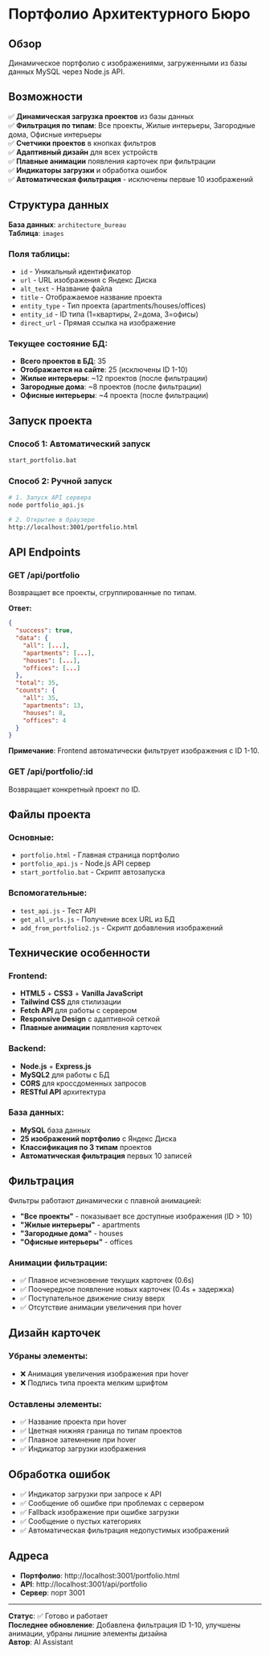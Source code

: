 # Портфолио Архитектурного Бюро

## Обзор
Динамическое портфолио с изображениями, загруженными из базы данных MySQL через Node.js API.

## Возможности
✅ **Динамическая загрузка проектов** из базы данных  
✅ **Фильтрация по типам**: Все проекты, Жилые интерьеры, Загородные дома, Офисные интерьеры  
✅ **Счетчики проектов** в кнопках фильтров  
✅ **Адаптивный дизайн** для всех устройств  
✅ **Плавные анимации** появления карточек при фильтрации  
✅ **Индикаторы загрузки** и обработка ошибок  
✅ **Автоматическая фильтрация** - исключены первые 10 изображений  

## Структура данных
**База данных**: `architecture_bureau`  
**Таблица**: `images`

### Поля таблицы:
- `id` - Уникальный идентификатор
- `url` - URL изображения с Яндекс Диска  
- `alt_text` - Название файла
- `title` - Отображаемое название проекта
- `entity_type` - Тип проекта (apartments/houses/offices)
- `entity_id` - ID типа (1=квартиры, 2=дома, 3=офисы)
- `direct_url` - Прямая ссылка на изображение

### Текущее состояние БД:
- **Всего проектов в БД**: 35
- **Отображается на сайте**: 25 (исключены ID 1-10)
- **Жилые интерьеры**: ~12 проектов (после фильтрации)
- **Загородные дома**: ~8 проектов (после фильтрации)  
- **Офисные интерьеры**: ~4 проекта (после фильтрации)

## Запуск проекта

### Способ 1: Автоматический запуск
```bash
start_portfolio.bat
```

### Способ 2: Ручной запуск
```bash
# 1. Запуск API сервера
node portfolio_api.js

# 2. Открытие в браузере
http://localhost:3001/portfolio.html
```

## API Endpoints

### GET /api/portfolio
Возвращает все проекты, сгруппированные по типам.

**Ответ:**
```json
{
  "success": true,
  "data": {
    "all": [...],
    "apartments": [...],
    "houses": [...], 
    "offices": [...]
  },
  "total": 35,
  "counts": {
    "all": 35,
    "apartments": 13,
    "houses": 8,
    "offices": 4
  }
}
```

**Примечание**: Frontend автоматически фильтрует изображения с ID 1-10.

### GET /api/portfolio/:id
Возвращает конкретный проект по ID.

## Файлы проекта

### Основные:
- `portfolio.html` - Главная страница портфолио
- `portfolio_api.js` - Node.js API сервер
- `start_portfolio.bat` - Скрипт автозапуска

### Вспомогательные:
- `test_api.js` - Тест API
- `get_all_urls.js` - Получение всех URL из БД
- `add_from_portfolio2.js` - Скрипт добавления изображений

## Технические особенности

### Frontend:
- **HTML5** + **CSS3** + **Vanilla JavaScript**
- **Tailwind CSS** для стилизации
- **Fetch API** для работы с сервером
- **Responsive Design** с адаптивной сеткой
- **Плавные анимации** появления карточек

### Backend:
- **Node.js** + **Express.js**
- **MySQL2** для работы с БД
- **CORS** для кроссдоменных запросов
- **RESTful API** архитектура

### База данных:
- **MySQL** база данных
- **25 изображений портфолио** с Яндекс Диска
- **Классификация по 3 типам** проектов
- **Автоматическая фильтрация** первых 10 записей

## Фильтрация

Фильтры работают динамически с плавной анимацией:
- **"Все проекты"** - показывает все доступные изображения (ID > 10)
- **"Жилые интерьеры"** - apartments
- **"Загородные дома"** - houses  
- **"Офисные интерьеры"** - offices

### Анимации фильтрации:
- ✅ Плавное исчезновение текущих карточек (0.6s)
- ✅ Поочередное появление новых карточек (0.4s + задержка)
- ✅ Поступательное движение снизу вверх
- ✅ Отсутствие анимации увеличения при hover

## Дизайн карточек

### Убраны элементы:
- ❌ Анимация увеличения изображения при hover
- ❌ Подпись типа проекта мелким шрифтом

### Оставлены элементы:
- ✅ Название проекта при hover
- ✅ Цветная нижняя граница по типам проектов
- ✅ Плавное затемнение при hover
- ✅ Индикатор загрузки изображения

## Обработка ошибок

- ✅ Индикатор загрузки при запросе к API
- ✅ Сообщение об ошибке при проблемах с сервером
- ✅ Fallback изображение при ошибке загрузки
- ✅ Сообщение о пустых категориях
- ✅ Автоматическая фильтрация недопустимых изображений

## Адреса

- **Портфолио**: http://localhost:3001/portfolio.html
- **API**: http://localhost:3001/api/portfolio
- **Сервер**: порт 3001

---

**Статус**: ✅ Готово и работает  
**Последнее обновление**: Добавлена фильтрация ID 1-10, улучшены анимации, убраны лишние элементы дизайна  
**Автор**: AI Assistant 